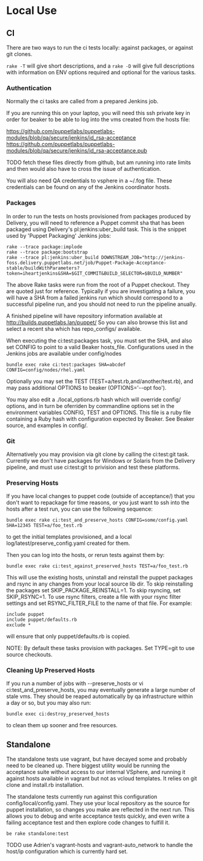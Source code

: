Local Use
=========

CI
---

There are two ways to run the ci tests locally: against packages, or against git clones.

`rake -T` will give short descriptions, and a `rake -D` will give full descriptions with information on ENV options required and optional for the various tasks.

### Authentication

Normally the ci tasks are called from a prepared Jenkins job.

If you are running this on your laptop, you will need this ssh private key in order for beaker to be able to log into the vms created from the hosts file:

https://github.com/puppetlabs/puppetlabs-modules/blob/qa/secure/jenkins/id_rsa-acceptance
https://github.com/puppetlabs/puppetlabs-modules/blob/qa/secure/jenkins/id_rsa-acceptance.pub

TODO fetch these files directly from github, but am running into rate limits and then would also have to cross the issue of authentication.

You will also need QA credentials to vsphere in a ~/.fog file.  These credentials can be found on any of the Jenkins coordinator hosts.

### Packages

In order to run the tests on hosts provisioned from packages produced by Delivery, you will need to reference a Puppet commit sha that has been packaged using Delivery's pl:jenkins:uber_build task.  This is the snippet used by 'Puppet Packaging' Jenkins jobs:

    rake --trace package:implode
    rake --trace package:bootstrap
    rake --trace pl:jenkins:uber_build DOWNSTREAM_JOB="http://jenkins-foss.delivery.puppetlabs.net/job/Puppet-Package-Acceptance-stable/buildWithParameters?token=iheartjenkins&SHA=$GIT_COMMIT&BUILD_SELECTOR=$BUILD_NUMBER"

The above Rake tasks were run from the root of a Puppet checkout.  They are quoted just for reference.  Typically if you are investigating a failure, you will have a SHA from a failed jenkins run which should correspond to a successful pipeline run, and you should not need to run the pipeline anually.

A finished pipeline will have repository information available at http://builds.puppetlabs.lan/puppet/  So you can also browse this list and select a recent sha which has repo_configs/ available.

When executing the ci:test:packages task, you must set the SHA, and also set CONFIG to point to a valid Beaker hosts_file.  Configurations used in the Jenkins jobs are available under config/nodes

    bundle exec rake ci:test:packages SHA=abcdef CONFIG=config/nodes/rhel.yaml

Optionally you may set the TEST (TEST=a/test.rb,and/another/test.rb), and may pass additional OPTIONS to beaker (OPTIONS='--opt foo').

You may also edit a ./local_options.rb hash which will override config/ options, and in turn be oferriden by commandline options set in the environment variables CONFIG, TEST and OPTIONS.  This file is a ruby file containing a Ruby hash with configuration expected by Beaker.  See Beaker source, and examples in config/.

### Git

Alternatively you may provision via git clone by calling the ci:test:git task.  Currently we don't have packages for Windows or Solaris from the Delivery pipeline, and must use ci:test:git to privision and test these platforms.

### Preserving Hosts

If you have local changes to puppet code (outside of acceptance/) that you don't want to repackage for time reasons, or you just want to ssh into the hosts after a test run, you can use the following sequence:

    bundle exec rake ci:test_and_preserve_hosts CONFIG=some/config.yaml SHA=12345 TEST=a/foo_test.rb

to get the initial templates provisioned, and a local log/latest/preserve_config.yaml created for them.

Then you can log into the hosts, or rerun tests against them by:

    bundle exec rake ci:test_against_preserved_hosts TEST=a/foo_test.rb

This will use the existing hosts, uninstall and reinstall the puppet packages and rsync in any changes from your local source lib dir.  To skip reinstalling the packages set SKIP_PACKAGE_REINSTALL=1.  To skip rsyncing, set SKIP_RSYNC=1.  To use rsync filters, create a file with your rsync filter settings and set RSYNC_FILTER_FILE to the name of that file.  For example:

    include puppet
    include puppet/defaults.rb
    exclude *

will ensure that only puppet/defaults.rb is copied.

NOTE: By default these tasks provision with packages.  Set TYPE=git to use source checkouts.

### Cleaning Up Preserved Hosts

If you run a number of jobs with --preserve_hosts or vi ci:test_and_preserve_hosts, you may eventually generate a large number of stale vms.  They should be reaped automatically by qa infrastructure within a day or so, but you may also run:

    bundle exec ci:destroy_preserved_hosts

to clean them up sooner and free resources.

Standalone
----------

The standalone tests use vagrant, but have decayed some and probably need to be cleaned up.  There biggest utility would be running the acceptance suite without access to our internal VSphere, and running it against hosts available in vagrant but not as vcloud templates.  It relies on git clone and install.rb installation.

The standalone tests currently run against this configuration config/local/config.yaml.  They use your local repository as the source for puppet installation, so changes you make are reflected in the next run.  This allows you to debug and write acceptance tests quickly, and even write a failing acceptance test and then explore code changes to fulfill it.

    be rake standalone:test

TODO use Adrien's vagrant-hosts and vagrant-auto_network to handle the host/ip configuration which is currently hard set.
